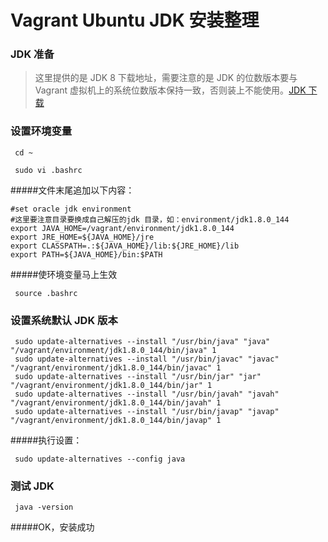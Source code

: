 Vagrant Ubuntu JDK 安装整理
===========================
### JDK 准备
>这里提供的是 JDK 8 下载地址，需要注意的是 JDK 的位数版本要与 Vagrant 虚拟机上的系统位数版本保持一致，否则装上不能使用。[JDK 下载](http://www.oracle.com/technetwork/java/javase/downloads/jdk8-downloads-2133151.html)


### 设置环境变量
```
 cd ~
```
```
 sudo vi .bashrc
```
#####文件末尾追加以下内容：
```
#set oracle jdk environment
#这里要注意目录要换成自己解压的jdk 目录，如：environment/jdk1.8.0_144
export JAVA_HOME=/vagrant/environment/jdk1.8.0_144
export JRE_HOME=${JAVA_HOME}/jre
export CLASSPATH=.:${JAVA_HOME}/lib:${JRE_HOME}/lib
export PATH=${JAVA_HOME}/bin:$PATH
```
#####使环境变量马上生效
```
 source .bashrc
```
### 设置系统默认 JDK 版本
```
 sudo update-alternatives --install "/usr/bin/java" "java" "/vagrant/environment/jdk1.8.0_144/bin/java" 1 
 sudo update-alternatives --install "/usr/bin/javac" "javac" "/vagrant/environment/jdk1.8.0_144/bin/javac" 1 
 sudo update-alternatives --install "/usr/bin/jar" "jar" "/vagrant/environment/jdk1.8.0_144/bin/jar" 1
 sudo update-alternatives --install "/usr/bin/javah" "javah" "/vagrant/environment/jdk1.8.0_144/bin/javah" 1 
 sudo update-alternatives --install "/usr/bin/javap" "javap" "/vagrant/environment/jdk1.8.0_144/bin/javap" 1 
```
#####执行设置：
```
 sudo update-alternatives --config java
```
### 测试 JDK
```
 java -version
```

#####OK，安装成功
